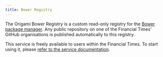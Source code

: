 ```yaml
---
title: Bower Registry
---
```



The Origami Bower Registry is a custom read-only registry for the <a href="https://bower.io/" class="o-typography-link--external">Bower package manager</a>. Any public repository on one of the Financial Times' GitHub organisations is published automatically to this registry.

This service is freely available to users within the Financial Times. To start using it, please <a href="https://origami-bower-registry.ft.com/" class="o-typography-link--external">refer to the service documentation</a>.
